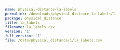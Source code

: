```yaml
---
name: physical-distance-la-labels
permalink: /downloads/physical-distance-la-labels/1
package: physical_distance
title: la_labels
filename: la_labels.csv
version: '1'
full_version: '1'
file: /data/physical_distance/1/la_labels.csv
---
```

